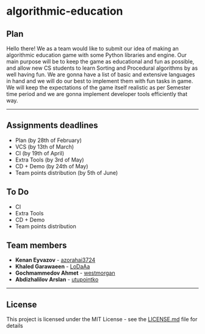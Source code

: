 # algorithmic-education

## Plan

Hello there! We as a team would like to submit our idea of making an algorithmic education game with some Python libraries and engine. Our main purpose will be to keep the game as educational and fun as possible, and allow new CS students to learn Sorting and Procedural algorithms by as well having fun. We are gonna have a list of basic and extensive languages in hand and we will do our best to implement them with fun tasks in game. We will keep the expectations of the game itself realistic as per Semester time period and we are gonna implement developer tools efficiently that way.

* * *

## Assignments deadlines

* Plan (by 28th of February)
* VCS (by 13th of March)
* CI (by 19th of April)
* Extra Tools (by 3rd of May)
* CD + Demo (by 24th of May)
* Team points distribution (by 5th of June)

## To Do

* CI
* Extra Tools
* CD + Demo
* Team points distribution

## Team members

* **Kenan Eyvazov** - [azorahai3724](https://github.com/azorahai3724)
* **Khaled Garawaeen** - [LoDaAa](https://github.com/LoDaAa)
* **Gochmammedov Ahmet** - [westmorgan](https://github.com/westmorgan)
* **Abdizhalilov Arslan** - [utupointko](https://github.com/utupointko)

* * *

## License

This project is licensed under the MIT License - see the [LICENSE.md](LICENSE.md) file for details